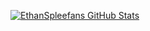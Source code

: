 [![EthanSpleefans GitHub Stats](github-stats-eight-amber.vercel.app/api?username=ethanspleefan)](https://github.com/anuraghazra/github-readme-stats)
